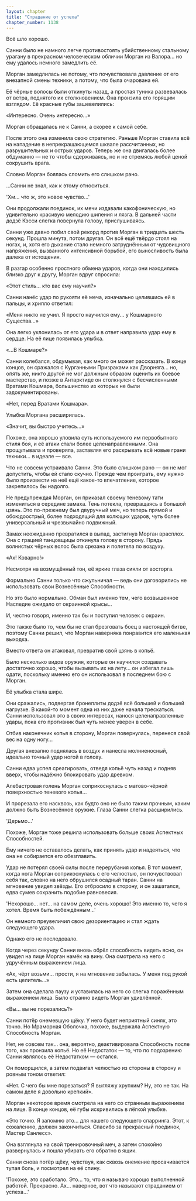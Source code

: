 ```yaml
---
layout: chapter
title: "Страдание от успеха"
chapter_number: 1138
---
```


Всё шло хорошо.

Санни было не намного легче противостоять убийственному стальному урагану в прекрасном человеческом обличии Морган из Валора... но ему удалось немного замедлить её.

Морган замедлилась не потому, что почувствовала давление от его внезапной смены техники, а потому, что была очарована ей.

Её чёрные волосы были откинуты назад, а простая туника развевалась от ветра, поднятого их столкновением. Она пронзила его горящим взглядом. Её красные губы зашевелились:

«Интересно. Очень интересно...»

Морган обращалась не к Санни, а скорее к самой себе.

После этого она изменила свою стратегию. Раньше Морган ставила всё на нападение в непрекращающемся шквале рассчитанных, но разрушительных и острых ударов. Теперь же она двигалась более обдуманно — не то чтобы сдерживаясь, но и не стремясь любой ценой сокрушить врага.

Словно Морган боялась сломить его слишком рано.

...Санни не знал, как к этому относиться.

'Хм... что ж, это новое чувство...'

Они продолжали поединок, их мечи издавали какофоническую, но удивительно красивую мелодию шипения и лязга. В дальней части додзё Кэсси слегка повернула голову, прислушиваясь.

Санни уже давно побил свой рекорд против Морган в тридцать шесть секунд. Прошла минута, потом другая. Он всё ещё твёрдо стоял на ногах, и, хотя его дыхание стало немного затруднённым от чудовищного напряжения, вызванного интенсивной борьбой, его выносливость была далека от истощения.

В разгар особенно яростного обмена ударов, когда они находились близко друг к другу, Морган вдруг спросила:

«Этот стиль... кто вас ему научил?»

Санни нанёс удар по рукояти её меча, изначально целившись ей в пальцы, и хрипло ответил:

«Меня никто не учил. Я просто научился ему... у Кошмарного Существа...»

Она легко уклонилась от его удара и в ответ направила удар ему в сердце. На её лице появилась улыбка.

«...В Кошмаре?»

Санни колебался, обдумывая, как много он может рассказать. В конце концов, он сражался с Курганными Призраками как Дворняга... но, опять же, никто другой не мог должным образом оценить их боевое мастерство, и позже в Антарктиде он столкнулся с бесчисленными Вратами Кошмара, большинство из которых не были задокументированы.

«Нет, перед Вратами Кошмара».

Улыбка Моргана расширилась.

«Значит, вы быстро учитесь...»

Похоже, она хорошо уловила суть используемого им первобытного стиля боя, и её атаки стали более целенаправленными. Она прощупывала и проверяла, заставляя его раскрывать всё новые грани техники... в идеале — все.

Что не совсем устраивало Санни. Это было слишком рано — он не мог допустить, чтобы ей стало скучно. Прежде чем проиграть, ему нужно было произвести на неё ещё какое-то впечатление, которое закрепилось бы надолго.

Не предупреждая Морган, он приказал своему теневому тати измениться в середине замаха. Тень потекла, превращаясь в большой цзянь. Это по-прежнему был двуручный меч, но теперь прямой и обоюдоострый, более подходящий для колющих ударов, чуть более универсальный и чрезвычайно подвижный.

Замах неожиданно превратился в выпад, застигнув Морган врасплох. Она с грацией танцовщицы откинула голову в сторону. Прядь волнистых чёрных волос была срезана и полетела по воздуху.

«Ах! Коварно!»

Несмотря на возмущённый тон, её яркие глаза сияли от восторга.

Формально Санни только что сжульничал — ведь они договорились не использовать свои Вознесённые Способности.

Но это было нормально. Обман был именно тем, чего возвышенное Наследие ожидало от окраинной крысы...

И, честно говоря, именно так бы и поступил человек с окраин.

Это также было то, чем бы не стал брезговать боец в настоящей битве, поэтому Санни решил, что Морган наверняка понравится его маленькая выходка.

Вместо ответа он атаковал, превратив свой цзянь в копьё.

Было несколько видов оружия, которые он научился создавать достаточно хорошо, чтобы вызывать их на лету... он избегал лишь одати, поскольку именно его он использовал в последнем бою с Морган.

Её улыбка стала шире.

Они сражались, подвергая бронеплиты додзё всё большей и большей нагрузке. В какой-то момент одна из них даже начала трескаться. Санни использовал это в своих интересах, нанося целенаправленные удары, пока его противник был чуть менее уверен в себе.

Отбив наконечник копья в сторону, Морган повернулась, перенеся свой вес на одну ногу...

Другая внезапно поднялась в воздух и нанесла молниеносный, идеально точный удар ногой в голову.

Санни едва успел среагировать, отведя копьё чуть назад и подняв вверх, чтобы надёжно блокировать удар древком.

Алебастровая голень Морган соприкоснулась с матово-чёрной поверхностью теневого копья...

И прорезала его насквозь, как будто оно не было таким прочным, каким должно быть Вознесённое оружие. Глаза Санни слегка расширились.

'Дерьмо...'

Похоже, Морган тоже решила использовать больше своих Аспектных Способностей.

Ему ничего не оставалось делать, как принять удар и надеяться, что она не собирается его обезглавить.

Удар не потерял своей силы после перерубания копья. В тот момент, когда нога Морган соприкоснулась с его челюстью, он почувствовал себя так, словно на него обрушился осадный таран. Санни на мгновение увидел звёзды. Его отбросило в сторону, и он зашатался, едва сумев сохранить подобие равновесия.

'Нехорошо... нет... на самом деле, очень хорошо! Это именно то, чего я хотел. Время быть побеждённым...'

Он немного преувеличил свою дезориентацию и стал ждать следующего удара.

Однако его не последовало.

Когда через секунду Санни вновь обрёл способность видеть ясно, он увидел на лице Морган намёк на вину. Она смотрела на него с удручённым выражением лица.

«Ах, чёрт возьми... прости, я на мгновение забылась. У меня под рукой есть целитель...»

Затем она сделала паузу и уставилась на него со слегка поражённым выражением лица. Было странно видеть Морган удивлённой.

«Вы... вы не порезались?»

Санни потёр онемевшую щёку. У него будет неприятный синяк, это точно. Но Мраморная Оболочка, похоже, выдержала Аспектную Способность Морган.

Нет, не совсем так... она, вероятно, деактивировала Способность после того, как пронзила копьё. Но её Недостаток — то, что по подозрению Санни являлось её Недостатком — остался.

Он поморщился, а затем подвигал челюстью из стороны в сторону и ровным тоном ответил:

«Нет. С чего бы мне порезаться? Я выгляжу хрупким? Ну, это не так. На самом деле я довольно крепкий».

Морган некоторое время смотрела на него со странным выражением на лице. В конце концов, её губы искривились в лёгкой улыбке.

«Это точно. Я запомню это... для нашего следующего спарринга. Этот, к сожалению, должен закончиться. Спасибо за прекрасный поединок, Мастер Санлесс».

Она взглянула на свой тренировочный меч, а затем спокойно развернулась и пошла убирать его обратно в ящик.

Санни снова потёр щёку, чувствуя, как сквозь онемение просачивается тупая боль, и посмотрел на её спину.

'Похоже, это сработало. Это... то, что я называю хорошо выполненной работой. Прекрасно. Ах... наверное, вот что называют страданием от успеха...'